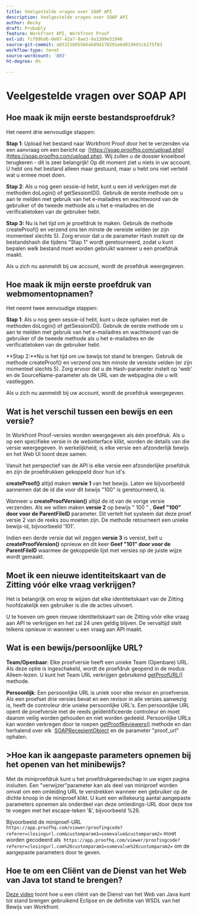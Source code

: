 ```yaml
---
title: Veelgestelde vragen over SOAP API
description: Veelgestelde vragen over SOAP API
author: Becky
draft: Probably
feature: Workfront API, Workfront Proof
exl-id: fcf89bd6-0e07-42a7-9ae3-9a1309e51946
source-git-commit: a033216655b6ab89d178291e6d019691cb175f83
workflow-type: tm+mt
source-wordcount: '803'
ht-degree: 0%

---
```


# Veelgestelde vragen over SOAP API

## Hoe maak ik mijn eerste bestandsproefdruk?

Het neemt drie eenvoudige stappen:

**Stap 1**: Upload het bestand naar Workfront Proof door het te verzenden via een aanvraag om een bericht op  [https://soap.proofhq.com/upload.php](https://soap.proofhq.com/upload.php). Wij zullen u de dossier knoeiboel terugkeren - dit is zeer belangrijk! Op dit moment ziet u niets in uw account. U hebt ons het bestand alleen maar gestuurd, maar u hebt ons niet verteld wat u ermee moet doen.

**Stap 2**: Als u nog geen sessie-id hebt, kunt u een id verkrijgen met de methoden doLogin() of getSessionID(). Gebruik de eerste methode om u aan te melden met gebruik van het e-mailadres en wachtwoord van de gebruiker of de tweede methode als u het e-mailadres en de verificatietoken van de gebruiker hebt.

**Stap 3:** Nu is het tijd om je proefdruk te maken. Gebruik de methode createProof() en verzend ons ten minste de vereiste velden (er zijn momenteel slechts 5). Zorg ervoor dat u de parameter Hash instelt op de bestandshash die tijdens &quot;Stap 1&quot; wordt geretourneerd, zodat u kunt bepalen welk bestand moet worden gebruikt wanneer u een proefdruk maakt.

Als u zich nu aanmeldt bij uw account, wordt de proefdruk weergegeven.

## Hoe maak ik mijn eerste proefdruk van webmomentopnamen?

Het neemt twee eenvoudige stappen:

**Stap 1**: Als u nog geen sessie-id hebt, kunt u deze ophalen met de methoden doLogin() of getSessionID(). Gebruik de eerste methode om u aan te melden met gebruik van het e-mailadres en wachtwoord van de gebruiker of de tweede methode als u het e-mailadres en de verificatietoken van de gebruiker hebt.

**Stap 2:**Nu is het tijd om uw bewijs tot stand te brengen. Gebruik de methode createProof() en verzend ons ten minste de vereiste velden (er zijn momenteel slechts 5). Zorg ervoor dat u de Hash-parameter instelt op &#39;web&#39; en de SourceName-parameter als de URL van de webpagina die u wilt vastleggen.

Als u zich nu aanmeldt bij uw account, wordt de proefdruk weergegeven.

## Wat is het verschil tussen een bewijs en een versie?

In Workfront Proof-versies worden weergegeven als één proefdruk. Als u op een specifieke versie in de webinterface klikt, worden de details van die versie weergegeven. In werkelijkheid, is elke versie een afzonderlijk bewijs en het Web UI toont deze samen.

Vanuit het perspectief van de API is elke versie een afzonderlijke proefdruk en zijn de proefdrukken gekoppeld door hun id&#39;s.

**createProof()** altijd maken **versie 1** van het bewijs. Laten we bijvoorbeeld aannemen dat de id die voor dit bewijs &quot;100&quot; is geretourneerd, is.

Wanneer u **createProofVersion()** altijd de id van de vorige versie verzenden. Als we willen maken **versie 2** op bewijs &quot; 100 &quot; , **Geef &quot;100&quot; door voor de ParentFileID** parameter. Dit vertelt het systeem dat deze proef versie 2 van de reeks zou moeten zijn. De methode retourneert een unieke bewijs-id, bijvoorbeeld &#39;101&#39;.

Indien een derde versie dat wil zeggen **versie 3** is vereist, belt u **createProofVersion()** opnieuw en dit keer **Geef &quot;101&quot; door voor de ParentFileID** waarmee de gekoppelde lijst met versies op de juiste wijze wordt gemaakt.

## Moet ik een nieuwe identiteitskaart van de Zitting vóór elke vraag verkrijgen?

Het is belangrijk om erop te wijzen dat elke identiteitskaart van de Zitting hoofdzakelijk een gebruiker is die de acties uitvoert. 

U te hoeven om geen nieuwe identiteitskaart van de Zitting vóór elke vraag aan API te verkrijgen en het zal 24 uren geldig blijven. De vervaltijd stelt telkens opnieuw in wanneer u een vraag aan API maakt.

## Wat is een bewijs/persoonlijke URL?

**Team/Openbaar**: Elke proefversie heeft een unieke Team (Openbare) URL. Als deze optie is ingeschakeld, wordt de proefdruk geopend in de modus Alleen-lezen. U kunt het Team URL verkrijgen gebruikend [getProofURL()](http://api.proofhq.com/home/proofs/getproofurl) methode.

**Persoonlijk**: Een persoonlijke URL is uniek voor elke revisor en proefversie. Als een proefset drie versies bevat en een revisor in alle versies aanwezig is, heeft de controleur drie unieke persoonlijke URL&#39;s. Een persoonlijke URL opent de proefversie met de reeds geïdentificeerde controleur en moet daarom veilig worden gehouden en niet worden gedeeld. Persoonlijke URLs kan worden verkregen door te roepen [getProofReviewers()](http://api.proofhq.com/home/proofs/getproofreviewers) methode en dan herhalend over elk  [SOAPRecepientObject](http://api.proofhq.com/home/objects/soaprecipientobject) en de parameter &quot;proof_url&quot; ophalen.

## >Hoe kan ik aangepaste parameters opnemen bij het openen van het minibewijs?

Met de miniproefdruk kunt u het proefdrukgereedschap in uw eigen pagina insluiten. Een &quot;verwijzer&quot;parameter kan als deel van miniproef worden omvat om een omleiding URL te verstrekken wanneer een gebruiker op de dichte knoop in de miniproef klikt. U kunt een willekeurig aantal aangepaste parameters opnemen als onderdeel van deze omleidings-URL door deze toe te voegen met het escape-teken &#39;&amp;&#39;, bijvoorbeeld %26.

Bijvoorbeeld de miniproef-URL
`https://app.proofhq.com/viewer/proofingcode?referer=closingurl.com&customparam1=somevalue&customparam2=` moet worden gecodeerd als 
`https://app.proofhq.com/viewer/proofingcode?referer=closingurl.com%26customparam1=somevalue%26customparam2=` om de aangepaste parameters door te geven.

## Hoe te om een Cliënt van de Dienst van het Web van Java tot stand te brengen?

[Deze video](http://screencast.com/t/xsSNrqs5b) toont hoe u een cliënt van de Dienst van het Web van Java kunt tot stand brengen gebruikend Eclipse en de definitie van WSDL van het Bewijs van Workfront.

